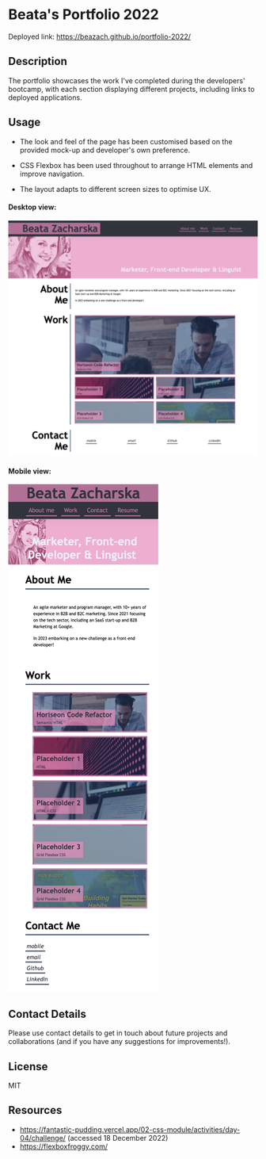 # Beata's Portfolio 2022
Deployed link: https://beazach.github.io/portfolio-2022/

## Description 
The portfolio showcases the work I've completed during the developers' bootcamp, with each section displaying different projects, including links to deployed applications.

## Usage
- The look and feel of the page has been customised based on the provided mock-up and developer's own preference.

- CSS Flexbox has been used throughout to arrange HTML elements and improve navigation.

- The layout adapts to different screen sizes to optimise UX. 

#### Desktop view:
![alt text](images/screenshot.png)

#### Mobile view:
![alt text](images/screenshot-2.png)

## Contact Details
Please use contact details to get in touch about future projects and collaborations (and if you have any suggestions for improvements!).

## License 
MIT

## Resources 
- https://fantastic-pudding.vercel.app/02-css-module/activities/day-04/challenge/ (accessed 18 December 2022)
- https://flexboxfroggy.com/
